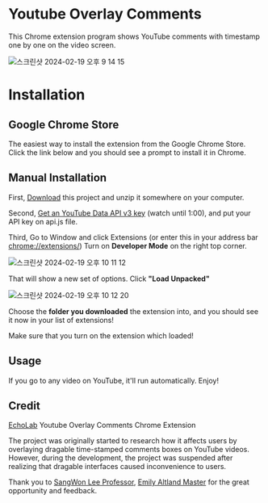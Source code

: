 # Youtube Overlay Comments
This Chrome extension program shows YouTube comments with timestamp one by one on the video screen.




![스크린샷 2024-02-19 오후 9 14 15](https://github.com/doooh98/Youtube-Overlay-Comments/assets/77437338/ee6c2ec3-7d90-4861-90f2-1677a5385f2b)


# Installation

## Google Chrome Store

The easiest way to install the extension from the Google Chrome Store.
Click the link below and you should see a prompt to install it in Chrome.

## Manual Installation

First, [Download](https://github.com/doooh98/Youtube-Overlay-Comments/archive/refs/heads/main.zip)
 this project and unzip it somewhere on your computer.

 
Second, [Get an YouTube Data API v3 key](https://www.youtube.com/watch?v=SIm2W9TtzR0) (watch until 1:00), and put your API key on api.js file.


Third, Go to Window and click Extensions (or enter this in your address bar [chrome://extensions/](chrome://extensions/))
Turn on **Developer Mode** on the right top corner.



![스크린샷 2024-02-19 오후 10 11 12](https://github.com/doooh98/Youtube-Overlay-Comments/assets/77437338/99e10d20-b4dd-4355-9826-47721627b48e)



That will show a new set of options. Click **"Load Unpacked"**

![스크린샷 2024-02-19 오후 10 12 20](https://github.com/doooh98/Youtube-Overlay-Comments/assets/77437338/e1e296bd-3d50-4569-94cc-80e80c91ae0b)



Choose the **folder you downloaded** the extension into, and you should see it now in your list of extensions!



Make sure that you turn on the extension which loaded!





## Usage

If you go to any video on YouTube, it'll run automatically. Enjoy!





## Credit
[EchoLab](https://echolab.cs.vt.edu/) Youtube Overlay Comments Chrome Extension


The project was originally started to research how it affects users by overlaying dragable time-stamped comments boxes on YouTube videos. However, during the development, the project was suspended after realizing that dragable interfaces caused inconvenience to users.


Thank you to [SangWon Lee Professor](https://echolab.cs.vt.edu/sangwonlee/), [Emily Altland Master](https://github.com/ealtland99) for the great opportunity and feedback.
